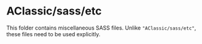# AClassic/sass/etc

This folder contains miscellaneous SASS files. Unlike `"AClassic/sass/etc"`, these files
need to be used explicitly.
